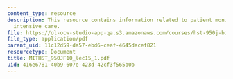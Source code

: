 ```yaml
---
content_type: resource
description: This resource contains information related to patient monitoring and
  intensive care.
file: https://ol-ocw-studio-app-qa.s3.amazonaws.com/courses/hst-950j-biomedical-computing-fall-2010/416e678140b9607e423d42cf3f565b0b_MITHST_950JF10_lec15_1.pdf
file_type: application/pdf
parent_uid: 11c12d59-da57-ebd6-ceaf-4645dacef821
resourcetype: Document
title: MITHST_950JF10_lec15_1.pdf
uid: 416e6781-40b9-607e-423d-42cf3f565b0b
---
```

